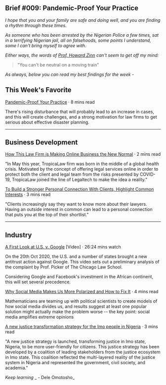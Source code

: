 
## Brief #009: Pandemic-Proof Your Practice

_I hope that you and your family are safe and doing well, and you are finding a rhythm through these times._

_As someone who has been arrested by the Nigerian Police a few times, sat in a terrifying Nigerian jail, all on falsehoods, some points I understand, some I can't bring myself to agree with._

*Either ways, the words of [Prof. Howard Zinn][1] can't seem to get off my mind:*

> "You can't be neutral on a moving train"

_As always, below you can read my best findings for the week -_

## This Week's Favorite

[Pandemic-Proof Your Practice][2] · 8 mins read

There's rising disturbance that will probably lead to an increase in cases, and this will create challenges, and a strong motivation for law firms to get serious about effective disaster planning. 

---- 

## Business Development

[How This Law Firm is Making Online Business the New Normal][3] · 2 mins read

"In May this year, TropicaLaw firm was born in the middle of a global health crisis. Motivated by the concept of offering legal services online in order to protect both the client and legal team from the risks presented by COVID-19, TropicaLaw joined the line of Legaltech to make the idea a reality."

[To Build a Stronger Personal Connection With Clients, Highlight Common Interests][4] · 3 mins read

"Clients increasingly say they want to know more about their lawyers. Having an outside interest in common can lead to a personal connection that puts you at the top of their shortlist."

---- 

## Industry
[A First Look at U.S. v. Google][5] [Video] · 26:24 mins watch

On the 20th Oct 2020, the U.S. and a number of states brought a new antitrust action against Google. This video sets out a preliminary analysis of the complaint by Prof. Picker of The Chicago Law School.

Considering Google and Facebook's investment in the African continent, this will set several precedence.

[Why Social Media Makes Us More Polarized and How to Fix It][6] · 4 mins read

Mathematicians are teaming up with political scientists to create models of how social media divides us, and results suggest at least one popular solution might actually make the problem worse -- the key point: social media amplifies extreme opinions

[A new justice transformation strategy for the Imo people in Nigeria][7] · 3 mins read

"A new justice strategy is launched, transforming justice in Imo state, Nigeria, to be more user-friendly for citizens. This justice strategy has been developed by a coalition of leading stakeholders from the justice ecosystem in Imo state. This coalition reflected the multi-layered reality of the justice system in Nigeria and represented the government, civil society, and academia."





_Keep learning_
\_ - Dele Omotosho\_






[1]:	https://en.wikipedia.org/wiki/Howard_Zinn
[2]:	https://www.lawpracticetipsblog.com/2020/10/pandemic-proof-your-practice.html
[3]:	https://www.influencive.com/how-this-law-firm-is-making-online-business-the-new-normal/
[4]:	https://www.attorneyatwork.com/highlight-common-interests-with-clients-to-build-stronger-personal-connection/
[5]:	http://youtube.com/watch?v=6P2oGo9ifdc
[6]:	https://www.scientificamerican.com/article/why-social-media-makes-us-more-polarized-and-how-to-fix-it/
[7]:	https://www.hiil.org/news/a-new-justice-transformation-strategy-for-the-imo-people-in-nigeria/